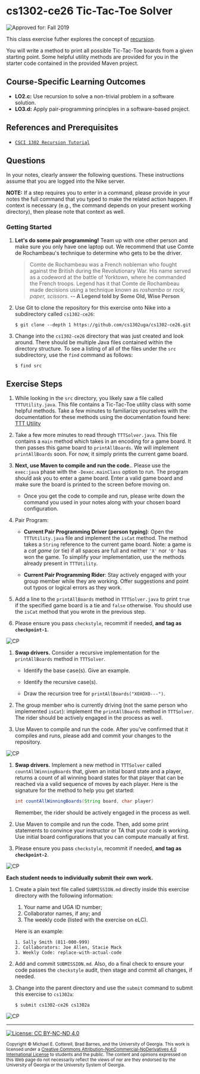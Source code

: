 # cs1302-ce26 Tic-Tac-Toe Solver

![Approved for: Fall 2019](https://img.shields.io/badge/Approved%20for-Fall%202019-brightgreen)
<!--![Approved for: Spring 2020](https://img.shields.io/badge/Approved%20for-Spring%202020-blue)
![Instruction: Online](https://img.shields.io/badge/Instruction-Online-important)-->

This class exercise futher explores the concept of [recursion](https://github.com/cs1302uga/cs1302-ce26).

You will write a method to print all possible Tic-Tac-Toe boards from a given starting point. Some helpful
utility methods are provided for you in the starter code contained in the provided Maven project.

## Course-Specific Learning Outcomes
* **LO2.c:** Use recursion to solve a non-trivial problem in a software solution.
* **LO3.d:** Apply pair-programming principles in a software-based project.

## References and Prerequisites

* [`CSCI 1302 Recursion Tutorial`](https://github.com/cs1302uga/cs1302-tutorials/blob/master/recursion.md)

## Questions

In your notes, clearly answer the following questions. These instructions assume that you are 
logged into the Nike server. 

**NOTE:** If a step requires you to enter in a command, please provide in your notes the full 
command that you typed to make the related action happen. If context is necessary (e.g., the 
command depends on your present working directory), then please note that context as well.

### Getting Started

1. **Let's do some pair programming!** Team up with one other person and make sure you only have one 
   laptop out. We recommend that use Comte de Rochambeau's technique to determine who gets to
   be the driver.
   
   > Comte de Rochambeau was a French nobleman who fought against the British during the Revolutionary War.
   > His name served as a codeword at the battle of Yorktown, where he commanded the French troops.
   > Legend has it that Comte de Rochambeau made decisions using a technique known as _roshambo_
   > or _rock, paper, scissors_. 
   > **-- A Legend told by Some Old, Wise Person**

1. Use Git to clone the repository for this exercise onto Nike into a subdirectory called `cs1302-ce26`:

   ```
   $ git clone --depth 1 https://github.com/cs1302uga/cs1302-ce26.git
   ```

1. Change into the `cs1302-ce26` directory that was just created and look around. There should be
   multiple Java files contained within the directory structure. To see a listing of all of the 
   files under the `src` subdirectory, use the `find` command as follows:
   
   ```
   $ find src
   ```
   
## Exercise Steps

1. While looking in the `src` directory, you likely saw a file called `TTTUtility.java`. 
   This file contains a Tic-Tac-Toe utility class with some helpful methods.
   Take a few minutes to familiarize yourselves with the documentation for these methods 
   using the documentation found here: 
   [TTT Utility](http://cobweb.cs.uga.edu/~barnes/cs1302-ttt/)

1. Take a few more minutes to read through `TTTSolver.java`. This file contains a `main` method
   which takes in an encoding for a game board. It then passes this game board to `printAllBoards`. 
   We will implement `printAllBoards` soon. For now, it simply prints the current game board.

1. **Next, use Maven to compile and run the code.**. Please use the `exec:java` phase with
   the `-Dexec.mainClass` option to run. The program should ask you to enter a game board.
   Enter a valid game board and make sure the board is printed to the screen before moving 
   on.
   
   * Once you get the code to compile and run, please write down the command you used
     in your notes along with your chosen board configuration.
   
1. Pair Program:

   * **Current Pair Programming Driver (person typing)**: Open the `TTTUtility.java` file
     and implement the `isCat` method. The method takes a `String` reference to the current
     game board. Note: a game is a _cat game_ (or tie) if all spaces are full and neither `'X'`
     nor `'O'` has won the game. To simplify your implementation, use the methods already 
     present in `TTTUtility`.
   
   * **Current Pair Programming Rider**: Stay actively engaged with your group member while
     they are working. Offer suggestions and point out typos or logical errors as they work. 

1. Add a line to the `printAllBoards` method in `TTTSolver.java` to print `true` if the
   specified game board is a tie and `false` otherwise. You should use the `isCat` method
   that you wrote in the previous step.
   
1. Please ensure you pass `checkstyle`, recommit if needed, **and tag as `checkpoint-1`**.

![CP](https://img.shields.io/badge/Checkpoint-1-success?style=for-the-badge)

1. **Swap drivers.** Consider a recursive implementation for the `printAllBoards` method in `TTTSolver`.

   * Identify the base case(s). Give an example.
   
   * Identify the recursive case(s).
   
   * Draw the recursion tree for `printAllBoards("XOXOXO---")`.

1. The group member who is currently driving (not the same person who implemented `isCat`): 
   implement the `printAllBoards` method in `TTTSolver`. The rider should be actively engaged
   in the process as well.

1. Use Maven to compile and run the code. After you've confirmed that it compiles and runs, 
   please add and commit your changes to the repository.

![CP](https://img.shields.io/badge/Checkpoint-2-success?style=for-the-badge)

1. **Swap drivers.** Implement a new method in `TTTSolver` called `countAllWinningBoards`
   that, given an initial board state and a player, returns a count of all winning board states
   for that player that can be reached via a valid sequence of moves by each player. Here is
   the signature for the method to help you get started:
   
   ```java
   int countAllWinningBoards(String board, char player)
   ```

   Remember, the rider should be actively engaged in the process as well.
   
1. Use Maven to compile and run the code. Then, add some print statements to convince your instructor
   or TA that your code is working. Use initial board configurations that you can compute manually at first.
   
1. Please ensure you pass `checkstyle`, recommit if needed, **and tag as `checkpoint-2`**.

![CP](https://img.shields.io/badge/Checkpoint-3-success?style=for-the-badge)

**Each student needs to individually submit their own work.**

1. Create a plain text file called `SUBMISSION.md` directly inside this exercise
   directory with the following information:

   1. Your name and UGA ID number;
   1. Collaborator names, if any; and
   1. The weekly code (listed with the exercise on eLC).
   
   Here is an example:
   
   ```
   1. Sally Smith (811-000-999)
   2. Collaborators: Joe Allen, Stacie Mack
   3. Weekly Code: replace-with-actual-code
   ```

1. Add and commit `SUBMISSION.md`. Also, do a final check to ensure your code 
   passes the `checkstyle` audit, then stage and commit all changes, if needed.

1. Change into the parent directory and use the `submit` command to submit this exercise to `cs1302a`:
   
   ```
   $ submit cs1302-ce26 cs1302a
   ```
   
![CP](https://img.shields.io/badge/Checkpoint-Submission-success?style=for-the-badge)
<hr/>

[![License: CC BY-NC-ND 4.0](https://img.shields.io/badge/License-CC%20BY--NC--ND%204.0-lightgrey.svg)](http://creativecommons.org/licenses/by-nc-nd/4.0/)

<small>
Copyright &copy; Michael E. Cotterell, Brad Barnes, and the University of Georgia.
This work is licensed under a <a rel="license" href="http://creativecommons.org/licenses/by-nc-nd/4.0/">Creative Commons Attribution-NonCommercial-NoDerivatives 4.0 International License</a> to students and the public.
The content and opinions expressed on this Web page do not necessarily reflect the views of nor are they endorsed by the University of Georgia or the University System of Georgia.
</small>
